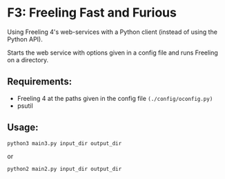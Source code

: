 # F3: Freeling Fast and Furious

Using Freeling 4's  web-services with a Python client (instead of using the Python API).

Starts the web service with options given in a config file and runs Freeling on a directory.

## Requirements:

- Freeling 4 at the paths given in the config file `(./config/oconfig.py)`
- psutil

## Usage:

    python3 main3.py input_dir output_dir

or 

    python2 main2.py input_dir output_dir


